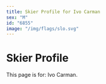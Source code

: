 ```yaml
---
title: Skier Profile for Ivo Carman
sex: "M"
id: "6855"
image: "/img/flags/slo.svg" 
---
```


# Skier Profile

This page is for: Ivo Carman.
    